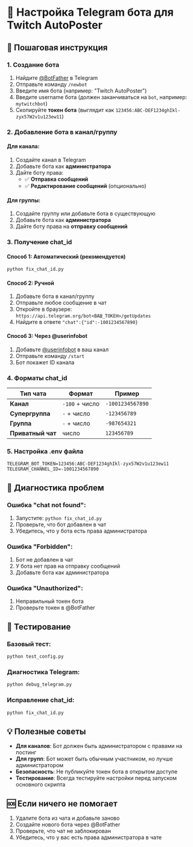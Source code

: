 # 📱 Настройка Telegram бота для Twitch AutoPoster

## 🚀 Пошаговая инструкция

### 1. Создание бота
1. Найдите [@BotFather](https://t.me/botfather) в Telegram
2. Отправьте команду `/newbot`
3. Введите имя бота (например: "Twitch AutoPoster")
4. Введите username бота (должен заканчиваться на `bot`, например: `mytwitchbot`)
5. Скопируйте **токен бота** (выглядит как `123456:ABC-DEF1234ghIkl-zyx57W2v1u123ew11`)

### 2. Добавление бота в канал/группу

#### Для канала:
1. Создайте канал в Telegram
2. Добавьте бота как **администратора**
3. Дайте боту права:
   - ✅ **Отправка сообщений**
   - ✅ **Редактирование сообщений** (опционально)

#### Для группы:
1. Создайте группу или добавьте бота в существующую
2. Добавьте бота как **администратора**
3. Дайте боту права на **отправку сообщений**

### 3. Получение chat_id

#### Способ 1: Автоматический (рекомендуется)
```bash
python fix_chat_id.py
```

#### Способ 2: Ручной
1. Добавьте бота в канал/группу
2. Отправьте любое сообщение в чат
3. Откройте в браузере: `https://api.telegram.org/bot<ВАШ_ТОКЕН>/getUpdates`
4. Найдите в ответе `"chat":{"id":-1001234567890}`

#### Способ 3: Через @userinfobot
1. Добавьте [@userinfobot](https://t.me/userinfobot) в ваш канал
2. Отправьте команду `/start`
3. Бот покажет ID канала

### 4. Форматы chat_id

| Тип чата | Формат | Пример |
|----------|---------|---------|
| **Канал** | `-100` + число | `-1001234567890` |
| **Супергруппа** | `-` + число | `-123456789` |
| **Группа** | `-` + число | `-987654321` |
| **Приватный чат** | число | `123456789` |

### 5. Настройка .env файла

```env
TELEGRAM_BOT_TOKEN=123456:ABC-DEF1234ghIkl-zyx57W2v1u123ew11
TELEGRAM_CHANNEL_ID=-1001234567890
```

## 🔧 Диагностика проблем

### Ошибка "chat not found":
1. Запустите: `python fix_chat_id.py`
2. Проверьте, что бот добавлен в чат
3. Убедитесь, что у бота есть права администратора

### Ошибка "Forbidden":
1. Бот не добавлен в чат
2. У бота нет прав на отправку сообщений
3. Добавьте бота как администратора

### Ошибка "Unauthorized":
1. Неправильный токен бота
2. Проверьте токен в @BotFather

## 🧪 Тестирование

### Базовый тест:
```bash
python test_config.py
```

### Диагностика Telegram:
```bash
python debug_telegram.py
```

### Исправление chat_id:
```bash
python fix_chat_id.py
```

## 💡 Полезные советы

- **Для каналов**: Бот должен быть администратором с правами на постинг
- **Для групп**: Бот может быть обычным участником, но лучше администратором
- **Безопасность**: Не публикуйте токен бота в открытом доступе
- **Тестирование**: Всегда тестируйте настройки перед запуском основного скрипта

## 🆘 Если ничего не помогает

1. Удалите бота из чата и добавьте заново
2. Создайте нового бота через @BotFather
3. Проверьте, что чат не заблокирован
4. Убедитесь, что у вас есть права администратора в чате
